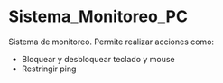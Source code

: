 # Sistema_Monitoreo_PC

Sistema de monitoreo. Permite realizar acciones como:
- Bloquear y desbloquear teclado y mouse
- Restringir ping
